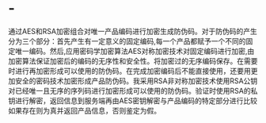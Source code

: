 # -
通过AES和RSA加密组合对唯一产品编码进行加密生成防伪码。对于防伪码的产生分为三个部分：首先产生有一定意义的固定编码,每一个产品都赋予一个不同的固定唯一编码。然后,应用密码学加密算法AES对称加密技术对固定编码进行加密,由加密算法保证加密后的编码的无序性和安全性。将加密过的无序编码保存。在需要时进行再加密形成可以使用的防伪码。在完成加密编码后不能直接使用，还要用更加安全的密码技术加密形成产品防伪码。我采用RSA非对称加密技术使用RSA公钥对已经唯一且无序的序列码进行加密形成可以使用的防伪码。验证时使用RSA的私钥进行解密，返回信息到服务端再由AES密钥解密与产品编码的特定部分进行比较如果存在则为真并返回产品信息，否则鉴定为假。
